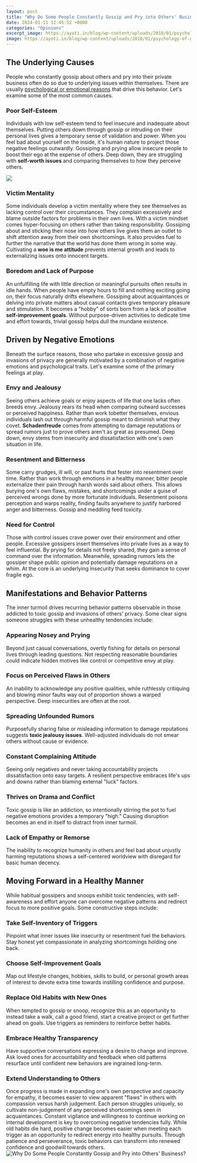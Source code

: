 ```yaml
---
layout: post
title: "Why Do Some People Constantly Gossip and Pry into Others' Business?"
date: 2024-01-11 12:45:52 +0000
categories: "Opinions"
excerpt_image: https://ayoti.in/blog/wp-content/uploads/2018/01/psychology-of-gossiping.jpeg
image: https://ayoti.in/blog/wp-content/uploads/2018/01/psychology-of-gossiping.jpeg
---
```


## The Underlying Causes
People who constantly gossip about others and pry into their private business often do so due to underlying issues within themselves. There are usually [psychological or emotional reasons](https://fistore.mysenprints.com/collection/accardi) that drive this behavior. Let's examine some of the most common causes.
### Poor Self-Esteem 
Individuals with low self-esteem tend to feel insecure and inadequate about themselves. Putting others down through gossip or intruding on their personal lives gives a temporary sense of validation and power. When you feel bad about yourself on the inside, it's human nature to project those negative feelings outwardly. Gossiping and prying allow insecure people to boost their ego at the expense of others. Deep down, they are struggling with **self-worth issues** and comparing themselves to how they perceive others.

![](https://www.positivemed.com/wp-content/uploads/2019/08/A-Psychologist-Explains-Why-People-Gossip—and-the-Reason-Might-Surprise-You.jpg)
### Victim Mentality 
Some individuals develop a victim mentality where they see themselves as lacking control over their circumstances. They complain excessively and blame outside factors for problems in their own lives. With a victim mindset comes hyper-focusing on others rather than taking responsibility. Gossiping about and sticking their nose into how others live gives them an outlet to shift attention away from their own shortcomings. It also provides fuel to further the narrative that the world has done them wrong in some way. Cultivating a **woe is me attitude** prevents internal growth and leads to externalizing issues onto innocent targets. 
### Boredom and Lack of Purpose
An unfulfilling life with little direction or meaningful pursuits often results in idle hands. When people have empty hours to fill and nothing exciting going on, their focus naturally drifts elsewhere. Gossiping about acquaintances or delving into private matters about casual contacts gives temporary pleasure and stimulation. It becomes a "hobby" of sorts born from a lack of positive **self-improvement goals**. Without purpose-driven activities to dedicate time and effort towards, trivial gossip helps dull the mundane existence.
## Driven by Negative Emotions
Beneath the surface reasons, those who partake in excessive gossip and invasions of privacy are generally motivated by a combination of negative emotions and psychological traits. Let's examine some of the primary feelings at play.
### Envy and Jealousy
Seeing others achieve goals or enjoy aspects of life that one lacks often breeds envy. Jealousy rears its head when comparing outward successes or perceived happiness. Rather than work tobetter themselves, envious individuals lash out through harmful gossip meant to diminish what they covet. **Schadenfreude** comes from attempting to damage reputations or spread rumors just to prove others aren't as great as presumed. Deep down, envy stems from insecurity and dissatisfaction with one's own situation in life.
### Resentment and Bitterness 
Some carry grudges, ill will, or past hurts that fester into resentment over time. Rather than work through emotions in a healthy manner, bitter people externalize their pain through harsh words said about others. This allows burying one's own flaws, mistakes, and shortcomings under a guise of perceived wrongs done by more fortunate individuals. Resentment poisons perception and warps reality, finding faults anywhere to justify harbored anger and bitterness. Gossip and meddling feed toxicity.
### Need for Control  
Those with control issues crave power over their environment and other people. Excessive gossipers insert themselves into private lives as a way to feel influential. By prying for details not freely shared, they gain a sense of command over the information. Meanwhile, spreading rumors lets the gossiper shape public opinion and potentially damage reputations on a whim. At the core is an underlying insecurity that seeks dominance to cover fragile ego.
## Manifestations and Behavior Patterns
The inner turmoil drives recurring behavior patterns observable in those addicted to toxic gossip and invasions of others' privacy. Some clear signs someone struggles with these unhealthy tendencies include:
### Appearing Nosey and Prying
Beyond just casual conversations, overtly fishing for details on personal lives through leading questions. Not respecting reasonable boundaries could indicate hidden motives like control or competitive envy at play. 
### Focus on Perceived Flaws in Others 
An inability to acknowledge any positive qualities, while ruthlessly critiquing and blowing minor faults way out of proportion shows a warped perspective. Deep insecurities are often at the root.
### Spreading Unfounded Rumors
Purposefully sharing false or misleading information to damage reputations suggests **toxic jealousy issues**. Well-adjusted individuals do not smear others without cause or evidence. 
### Constant Complaining Attitude
Seeing only negatives and never taking accountability projects dissatisfaction onto easy targets. A resilient perspective embraces life's ups and downs rather than blaming external "luck" factors.
### Thrives on Drama and Conflict  
Toxic gossip is like an addiction, so intentionally stirring the pot to fuel negative emotions provides a temporary "high." Causing disruption becomes an end in itself to distract from inner turmoil.
### Lack of Empathy or Remorse
The inability to recognize humanity in others and feel bad about unjustly harming reputations shows a self-centered worldview with disregard for basic human decency.
## Moving Forward in a Healthy Manner
While habitual gossipers and snoops exhibit toxic tendencies, with self-awareness and effort anyone can overcome negative patterns and redirect focus to more positive goals. Some constructive steps include:  
### Take Self-Inventory of Triggers 
Pinpoint what inner issues like insecurity or resentment fuel the behaviors. Stay honest yet compassionate in analyzing shortcomings holding one back.
### Choose Self-Improvement Goals
Map out lifestyle changes, hobbies, skills to build, or personal growth areas of interest to devote extra time towards instilling confidence and purpose. 
### Replace Old Habits with New Ones
When tempted to gossip or snoop, recognize this as an opportunity to instead take a walk, call a good friend, start a creative project or get further ahead on goals. Use triggers as reminders to reinforce better habits. 
### Embrace Healthy Transparency 
Have supportive conversations expressing a desire to change and improve. Ask loved ones for accountability and feedback when old patterns resurface until confident new behaviors are ingrained long-term. 
### Extend Understanding to Others 
Once progress is made in expanding one's own perspective and capacity for empathy, it becomes easier to view apparent "flaws" in others with compassion versus harsh judgement. Each person struggles uniquely, so cultivate non-judgement of any perceived shortcomings seen in acquaintances.
Constant vigilance and willingness to continue working on internal development is key to overcoming negative tendencies fully. While old habits die hard, positive change becomes easier when meeting each trigger as an opportunity to redirect energy into healthy pursuits. Through patience and perseverance, toxic behaviors can transform into renewed confidence and goodwill towards others.
![Why Do Some People Constantly Gossip and Pry into Others' Business?](https://ayoti.in/blog/wp-content/uploads/2018/01/psychology-of-gossiping.jpeg)
